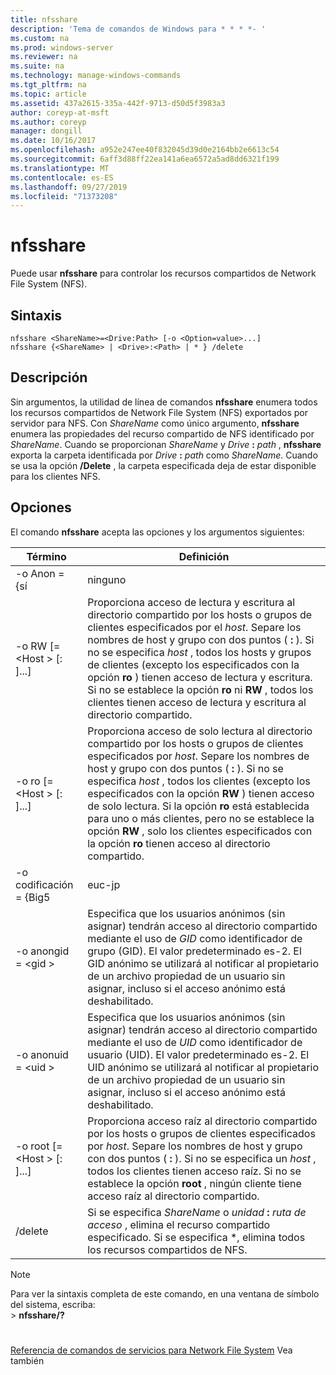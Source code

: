 ```yaml
---
title: nfsshare
description: 'Tema de comandos de Windows para * * * *- '
ms.custom: na
ms.prod: windows-server
ms.reviewer: na
ms.suite: na
ms.technology: manage-windows-commands
ms.tgt_pltfrm: na
ms.topic: article
ms.assetid: 437a2615-335a-442f-9713-d50d5f3983a3
author: coreyp-at-msft
ms.author: coreyp
manager: dongill
ms.date: 10/16/2017
ms.openlocfilehash: a952e247ee40f832045d39d0e2164bb2e6613c54
ms.sourcegitcommit: 6aff3d88ff22ea141a6ea6572a5ad8dd6321f199
ms.translationtype: MT
ms.contentlocale: es-ES
ms.lasthandoff: 09/27/2019
ms.locfileid: "71373208"
---
```

# <a name="nfsshare"></a>nfsshare



Puede usar **nfsshare** para controlar los recursos compartidos de Network File System (NFS).

## <a name="syntax"></a>Sintaxis

```
nfsshare <ShareName>=<Drive:Path> [-o <Option=value>...]
nfsshare {<ShareName> | <Drive>:<Path> | * } /delete
```

## <a name="description"></a>Descripción

Sin argumentos, la utilidad de línea de comandos **nfsshare** enumera todos los recursos compartidos de Network File System (NFS) exportados por servidor para NFS. Con *ShareName* como único argumento, **nfsshare** enumera las propiedades del recurso compartido de NFS identificado por *ShareName*. Cuando se proporcionan *ShareName* y <em>Drive</em> **:** <em>path</em> , **nfsshare** exporta la carpeta identificada por <em>Drive</em> **:** <em>path</em> como *ShareName*. Cuando se usa la opción **/Delete** , la carpeta especificada deja de estar disponible para los clientes NFS.

## <a name="options"></a>Opciones

El comando **nfsshare** acepta las opciones y los argumentos siguientes:


|             Término              |                                                                                                                                                                                                                      Definición                                                                                                                                                                                                                       |
|-------------------------------|-------------------------------------------------------------------------------------------------------------------------------------------------------------------------------------------------------------------------------------------------------------------------------------------------------------------------------------------------------------------------------------------------------------------------------------------------------|
|         -o Anon = {sí          |                                                                                                                                                                                                                          ninguno                                                                                                                                                                                                                          |
|  -o RW [= \<Host > [: <Host>]...]  |                       Proporciona acceso de lectura y escritura al directorio compartido por los hosts o grupos de clientes especificados por el *host*. Separe los nombres de host y grupo con dos puntos ( **:** ). Si no se especifica *host* , todos los hosts y grupos de clientes (excepto los especificados con la opción **ro** ) tienen acceso de lectura y escritura. Si no se establece la opción **ro** ni **RW** , todos los clientes tienen acceso de lectura y escritura al directorio compartido.                       |
|  -o ro [= \<Host > [: <Host>]...]  | Proporciona acceso de solo lectura al directorio compartido por los hosts o grupos de clientes especificados por *host*. Separe los nombres de host y grupo con dos puntos ( **:** ). Si no se especifica *host* , todos los clientes (excepto los especificados con la opción **RW** ) tienen acceso de solo lectura. Si la opción **ro** está establecida para uno o más clientes, pero no se establece la opción **RW** , solo los clientes especificados con la opción **ro** tienen acceso al directorio compartido. |
|       -o codificación = {Big5       |                                                                                                                                                                                                                        euc-jp                                                                                                                                                                                                                         |
|       -o anongid = \<gid >       |                                                                                     Especifica que los usuarios anónimos (sin asignar) tendrán acceso al directorio compartido mediante el uso de *GID* como identificador de grupo (GID). El valor predeterminado es-2. El GID anónimo se utilizará al notificar al propietario de un archivo propiedad de un usuario sin asignar, incluso si el acceso anónimo está deshabilitado.                                                                                      |
|      -o anonuid = \<uid >       |                                                                                      Especifica que los usuarios anónimos (sin asignar) tendrán acceso al directorio compartido mediante el uso de *UID* como identificador de usuario (UID). El valor predeterminado es-2. El UID anónimo se utilizará al notificar al propietario de un archivo propiedad de un usuario sin asignar, incluso si el acceso anónimo está deshabilitado.                                                                                      |
| -o root [= \<Host > [: <Host>]...] |                                                                         Proporciona acceso raíz al directorio compartido por los hosts o grupos de clientes especificados por *host*. Separe los nombres de host y grupo con dos puntos ( **:** ). Si no se especifica un *host* , todos los clientes tienen acceso raíz. Si no se establece la opción **root** , ningún cliente tiene acceso raíz al directorio compartido.                                                                         |
|            /delete            |                                                                                                                                                       Si se especifica *ShareName* o <em>unidad</em> **:** <em>ruta de acceso</em> , elimina el recurso compartido especificado. Si se especifica \*, elimina todos los recursos compartidos de NFS.                                                                                                                                                       |

> [!NOTE]
> Para ver la sintaxis completa de este comando, en una ventana de símbolo del sistema, escriba:</br>> **nfsshare/?**

# #

[Referencia de comandos de servicios para Network File System](services-for-network-file-system-command-reference.md) Vea también